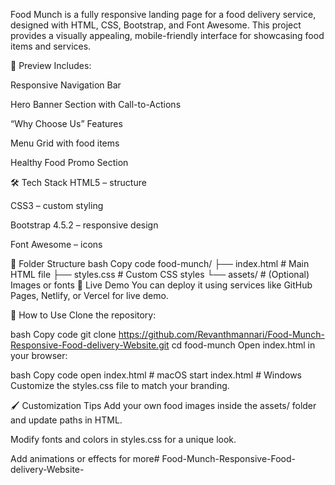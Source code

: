 Food Munch is a fully responsive landing page for a food delivery service, designed with HTML, CSS, Bootstrap, and Font Awesome. This project provides a visually appealing, mobile-friendly interface for showcasing food items and services.

📸 Preview
Includes:

Responsive Navigation Bar

Hero Banner Section with Call-to-Actions

“Why Choose Us” Features

Menu Grid with food items

Healthy Food Promo Section

🛠️ Tech Stack
HTML5 – structure

CSS3 – custom styling

Bootstrap 4.5.2 – responsive design

Font Awesome – icons

📁 Folder Structure
bash
Copy code
food-munch/
├── index.html            # Main HTML file
├── styles.css            # Custom CSS styles
└── assets/               # (Optional) Images or fonts
🔗 Live Demo
You can deploy it using services like GitHub Pages, Netlify, or Vercel for live demo.

🧩 How to Use
Clone the repository:

bash
Copy code
git clone https://github.com/Revanthmannari/Food-Munch-Responsive-Food-delivery-Website.git
cd food-munch
Open index.html in your browser:

bash
Copy code
open index.html  # macOS
start index.html  # Windows
Customize the styles.css file to match your branding.

🖌️ Customization Tips
Add your own food images inside the assets/ folder and update paths in HTML.

Modify fonts and colors in styles.css for a unique look.

Add animations or effects for more# Food-Munch-Responsive-Food-delivery-Website-
